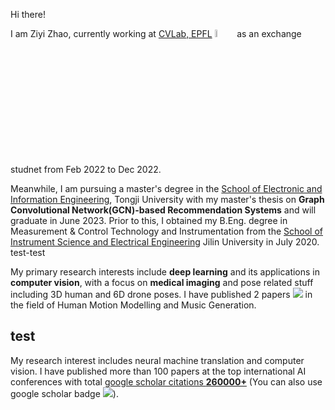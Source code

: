 
Hi there!&nbsp;&nbsp;

I am Ziyi Zhao, currently working at [CVLab, EPFL](https://www.epfl.ch/labs/cvlab/) <img src=https://seeklogo.com/images/E/epfl-ecole-polytechnique-federale-de-lausanne-logo-8FDBAC06DE-seeklogo.com.png width=5.5%/>  &nbsp;as an exchange studnet from Feb 2022 to Dec 2022.

Meanwhile, I am pursuing a master's degree  in the [School of Electronic and Information Engineering](https://see.tongji.edu.cn/index.htm), Tongji University with my master's thesis on **Graph Convolutional Network(GCN)-based Recommendation Systems** and will graduate in June 2023. Prior to this, I obtained my B.Eng. degree in Measurement & Control Technology and Instrumentation from the [School of Instrument Science and Electrical Engineering](https://ciee.jlu.edu.cn/) Jilin University in July 2020. test-test

My primary research interests include **deep learning** and its applications in **computer vision**, with a focus on **medical imaging** and pose related stuff including 3D human and 6D drone poses. I have published 2 papers 
<a href='https://scholar.google.com/citations?user=BxGCRwoAAAAJ'> <img src="https://img.shields.io/endpoint? ogo=Google%20Scholar&url=https%3A%2F%2Fcdn.jsdelivr.net%2Fgh%2FRayeRen%2Frayeren.github.io@google-scholar-stats%2Fgs_data_shieldsio.json&labelColor=f6f6f6&color=9cf&style=flat&label=citations"></a> in the field of Human Motion Modelling and Music Generation.

## test
My research interest includes neural machine translation and computer vision. I have published more than 100 papers at the top international AI conferences with total <a href='https://scholar.google.com/citations?user=DhtAFkwAAAAJ'>google scholar citations <strong><span id='total_cit'>260000+</span></strong></a> (You can also use google scholar badge <a href='https://scholar.google.com/citations?user=DhtAFkwAAAAJ'><img src="https://img.shields.io/endpoint?url={{ url | url_encode }}&logo=Google%20Scholar&labelColor=f6f6f6&color=9cf&style=flat&label=citations"></a>).
